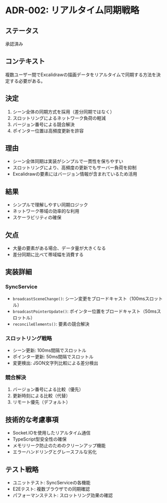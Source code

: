 # ADR-002: リアルタイム同期戦略

## ステータス
承認済み

## コンテキスト
複数ユーザー間でExcalidrawの描画データをリアルタイムで同期する方法を決定する必要がある。

## 決定
1. シーン全体の同期方式を採用（差分同期ではなく）
2. スロットリングによるネットワーク負荷の軽減
3. バージョン番号による競合解決
4. ポインター位置は高頻度更新を許容

## 理由
- シーン全体同期は実装がシンプルで一貫性を保ちやすい
- スロットリングにより、高頻度の更新でもサーバー負荷を抑制
- Excalidrawの要素にはバージョン情報が含まれているため活用

## 結果
- シンプルで理解しやすい同期ロジック
- ネットワーク帯域の効率的な利用
- スケーラビリティの確保

## 欠点
- 大量の要素がある場合、データ量が大きくなる
- 差分同期に比べて帯域幅を消費する

## 実装詳細

### SyncService
- `broadcastSceneChange()`: シーン変更をブロードキャスト（100msスロットル）
- `broadcastPointerUpdate()`: ポインター位置をブロードキャスト（50msスロットル）
- `reconcileElements()`: 要素の競合解決

### スロットリング戦略
- シーン更新: 100ms間隔でスロットル
- ポインター更新: 50ms間隔でスロットル
- 変更検出: JSON文字列比較による差分検出

### 競合解決
1. バージョン番号による比較（優先）
2. 更新時刻による比較（代替）
3. リモート優先（デフォルト）

## 技術的な考慮事項
- Socket.IOを使用したリアルタイム通信
- TypeScript型安全性の確保
- メモリリーク防止のためのクリーンアップ機能
- エラーハンドリングとグレースフルな劣化

## テスト戦略
- ユニットテスト: SyncServiceの各機能
- E2Eテスト: 複数ブラウザでの同期確認
- パフォーマンステスト: スロットリング効果の確認